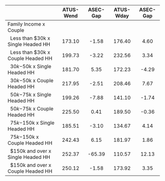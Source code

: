 
|                      |    ATUS-Wend |     ASEC-Gap |    ATUS-Wday |     ASEC-Gap |
| -------------------- | :----------: | :----------: | :----------: | :----------: |
| Family Income x Couple |              |              |              |              |
| &nbsp;&nbsp;Less than $30k x Single Headed HH |       173.10 |        -1.58 |       176.40 |         4.60 |
| &nbsp;&nbsp;Less than $30k x Couple Headed HH |       199.73 |        -3.22 |       232.56 |         3.34 |
| &nbsp;&nbsp;$30k-$50k x Single Headed HH |       181.70 |         5.35 |       172.23 |        -4.29 |
| &nbsp;&nbsp;$30k-$50k x Couple Headed HH |       217.95 |        -2.51 |       208.46 |         7.67 |
| &nbsp;&nbsp;$50k-$75k x Single Headed HH |       199.26 |        -7.88 |       141.10 |        -1.74 |
| &nbsp;&nbsp;$50k-$75k x Couple Headed HH |       225.50 |         0.41 |       189.50 |        -0.36 |
| &nbsp;&nbsp;$75k-$150k x Single Headed HH |       185.51 |        -3.10 |       134.67 |         4.14 |
| &nbsp;&nbsp;$75k-$150k x Couple Headed HH |       242.43 |         6.15 |       181.97 |         1.86 |
| &nbsp;&nbsp;$150k and over x Single Headed HH |       252.37 |       -65.39 |       110.57 |        12.13 |
| &nbsp;&nbsp;$150k and over x Couple Headed HH |       250.12 |        -1.58 |       173.92 |         3.35 |

